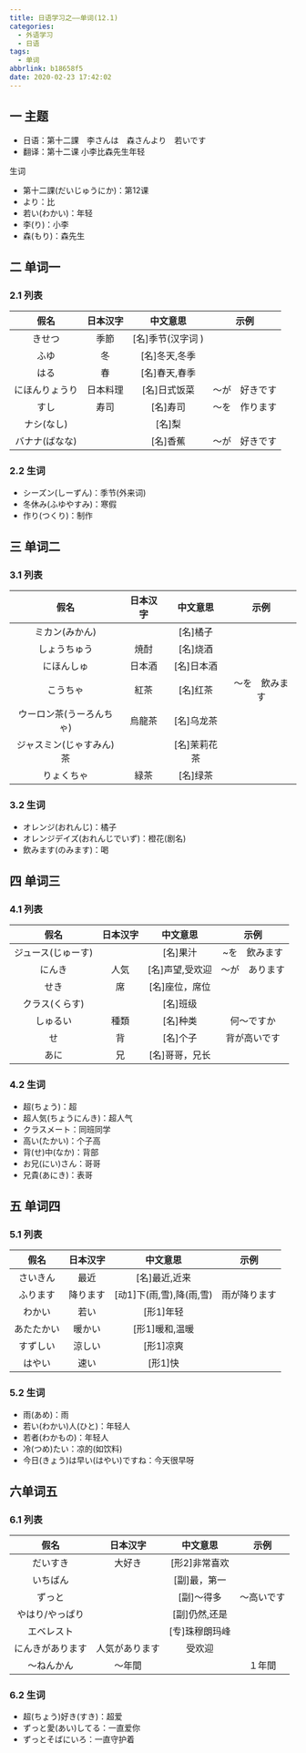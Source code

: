 ```yaml
---
title: 日语学习之——单词(12.1)
categories:
  - 外语学习
  - 日语
tags:
  - 单词
abbrlink: b18658f5
date: 2020-02-23 17:42:02
---
```

## 一 主题
* 日语：第十二課　李さんは　森さんより　若いです
* 翻译：第十二课 小李比森先生年轻 

生词

* 第十二課(だいじゅうにか)：第12课
* より：比
* 若い(わかい)：年轻
* 李(り)：小李
* 森(もり)：森先生

<!--more-->

## 二 单词一

### 2.1 列表

|      假名      | 日本汉字 |     中文意思      |      示例      |
| :------------: | :------: | :---------------: | :------------: |
|     きせつ     |   季節   | [名]季节(汉字词 ) |                |
|      ふゆ      |    冬    |   [名]冬天,冬季   |                |
|      はる      |    春    |   [名]春天,春季   |                |
| にほんりょうり | 日本料理 |   [名]日式饭菜    | ～が　好きです |
|      すし      |   寿司   |     [名]寿司      | 〜を　作ります |
|   ナシ(なし)   |          |      [名]梨       |                |
| バナナ(ばなな) |          |     [名]香蕉      | ～が　好きです |

### 2.2 生词

* シーズン(しーずん)：季节(外来词)
* 冬休み(ふゆやすみ)：寒假
* 作り(つくり)：制作

## 三 单词二
### 3.1 列表

|           假名           | 日本汉字 |   中文意思   |      示例      |
| :----------------------: | :------: | :----------: | :------------: |
|      ミカン(みかん)      |          |   [名]橘子   |                |
|       しょうちゅう       |   焼酎   |   [名]烧酒   |                |
|        にほんしゅ        |  日本酒  |  [名]日本酒  |                |
|         こうちゃ         |   紅茶   |   [名]红茶   | ～を　飲みます |
| ウーロン茶(うーろんちゃ) |  烏龍茶  |  [名]乌龙茶  |                |
| ジャスミン(じゃすみん)茶 |          | [名]茉莉花茶 |                |
|        りょくちゃ        |   緑茶   |   [名]绿茶   |                |

### 3.2 生词

* オレンジ(おれんじ)：橘子
* オレンジデイズ(おれんじでいず)：橙花(剧名)
* 飲みます(のみます)：喝

## 四 单词三

### 4.1 列表

|        假名        | 日本汉字 |    中文意思     |      示例      |
| :----------------: | :------: | :-------------: | :------------: |
| ジュース(じゅーす) |          |    [名]果汁     | ~を　飲みます  |
|       にんき       |   人気   | [名]声望,受欢迎 | ～が　あります |
|        せき        |    席    | [名]座位，席位  |                |
|   クラス(くらす)   |          |    [名]班级     |                |
|      しゅるい      |   種類   |    [名]种类     |   何〜ですか   |
|         せ         |    背    |    [名]个子     |  背が高いです  |
|        あに        |    兄    | [名]哥哥，兄长  |                |

### 4.2 生词

* 超(ちょう)：超
* 超人気(ちょうにんき)：超人气
* クラスメート：同班同学
* 高い(たかい)：个子高
* 背(せ)中(なか)：背部
* お兄(にい)さん：哥哥
* 兄貴(あにき)：表哥

## 五 单词四
### 5.1 列表
|    假名    | 日本汉字 |         中文意思         |     示例     |
| :--------: | :------: | :----------------------: | :----------: |
|  さいきん  |   最近   |      [名]最近,近来       |              |
|  ふります  | 降ります | [动1]下(雨,雪),降(雨,雪) | 雨が降ります |
|   わかい   |   若い   |        [形1]年轻         |              |
| あたたかい |  暖かい  |      [形1]暖和,温暖      |              |
|  すずしい  |  涼しい  |        [形1]凉爽         |              |
|   はやい   |   速い   |         [形1]快          |              |

### 5.2 生词

* 雨(あめ)：雨
* 若い(わかい)人(ひと)：年轻人
* 若者(わかもの)：年轻人
* 冷(つめ)たい：凉的(如饮料)
* 今日(きょう)は早い(はやい)ですね：今天很早呀

## 六单词五

### 6.1 列表

|       假名       |    日本汉字    |    中文意思    |    示例    |
| :--------------: | :------------: | :------------: | :--------: |
|     だいすき     |     大好き     | [形2]非常喜欢  |            |
|     いちばん     |                |  [副]最，第一  |            |
|      ずっと      |                |   [副]〜得多   | ～高いです |
| やはり/やっぱり  |                | [副]仍然,还是  |            |
|    エベレスト    |                | [专]珠穆朗玛峰 |            |
| にんきがあります | 人気があります |     受欢迎     |            |
|    〜ねんかん    |     〜年間     |                |   １年間   |

### 6.2 生词

* 超(ちょう)好き(すき)：超爱
* ずっと愛(あい)してる：一直爱你
* ずっとそばにいろ：一直守护着

